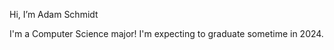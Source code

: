  Hi, I’m Adam Schmidt
 
I'm a Computer Science major! I'm expecting to graduate sometime in 2024.
 

<!---
Carry on my wayward son
--->
